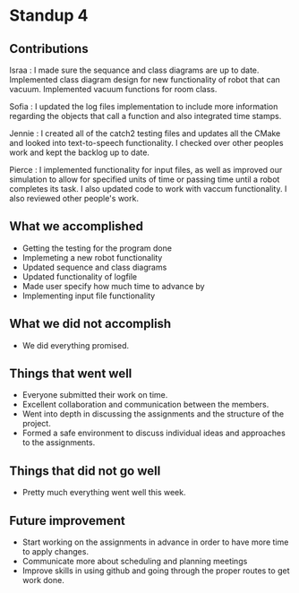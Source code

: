  
# Standup 4
## Contributions 

Israa : I made sure the sequance and class diagrams are up to date. Implemented class diagram design for new functionality of robot that can vacuum.
Implemented vacuum functions for room class.

Sofia : I updated the log files implementation to include more information regarding the objects that call a function and also integrated time stamps.

Jennie : I created all of the catch2 testing files and updates all the CMake and looked into text-to-speech functionality. I checked over other peoples work and kept the backlog up to date.

Pierce :  I implemented functionality for input files, as well as improved our simulation to allow for specified units of time or passing time until a robot completes its task.  I also updated code to work with vaccum functionality.  I also reviewed other people's work.

## What we accomplished
- Getting the testing for the program done 
- Implemeting a new robot functionality 
- Updated sequence and class diagrams 
- Updated functionality of logfile
- Made user specify how much time to advance by
- Implementing input file functionality

## What we did not accomplish
- We did everything promised.

## Things that went well
- Everyone submitted their work on time.
- Excellent collaboration and communication between the members.
- Went into depth in discussing the assignments and the structure of the project.
- Formed a safe environment to discuss individual ideas and approaches to the assignments.

## Things that did not go well
- Pretty much everything went well this week.

## Future improvement 
- Start working on the assignments in advance in order to have more time to apply changes.
- Communicate more about scheduling and planning meetings
- Improve skills in using github and going through the proper routes to get work done.
